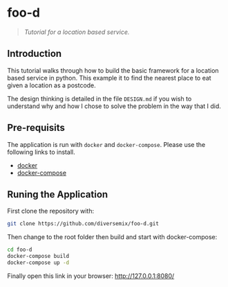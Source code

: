 # foo-d
> _Tutorial for a location based service._

## Introduction
This tutorial walks through how to build the basic framework for a location based service in python. This example it to find the nearest place to eat given a location as a postcode.

The design thinking is detailed in the file `DESIGN.md` if you wish to understand why and how I chose to solve the problem in the way that I did.

## Pre-requisits
The application is run with `docker` and `docker-compose`. Please use the following links to install.

 * [docker][1]
 * [docker-compose][2]

## Runing the Application
First clone the repository with:
 ```bash
 git clone https://github.com/diversemix/foo-d.git
 ```

Then change to the root folder then build and start with docker-compose:
 ```bash
 cd foo-d
 docker-compose build
 docker-compose up -d
 ```

 Finally open this link in your browser: http://127.0.0.1:8080/

[1]: https://docs.docker.com/engine/installation/
[2]: https://docs.docker.com/compose/install/
